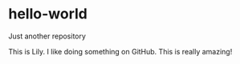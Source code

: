 # hello-world
Just another repository

This is Lily. I like doing something on GitHub.
This is really amazing!
